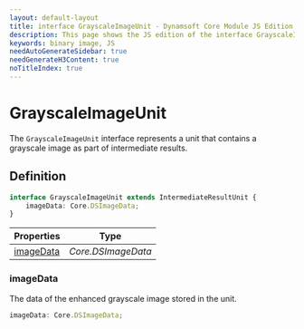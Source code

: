 ```yaml
---
layout: default-layout
title: interface GrayscaleImageUnit - Dynamsoft Core Module JS Edition API Reference
description: This page shows the JS edition of the interface GrayscaleImageUnit in Dynamsoft Core Module.
keywords: binary image, JS
needAutoGenerateSidebar: true
needGenerateH3Content: true
noTitleIndex: true
---
```


# GrayscaleImageUnit

The `GrayscaleImageUnit` interface represents a unit that contains a grayscale image as part of intermediate results.

## Definition

```typescript
interface GrayscaleImageUnit extends IntermediateResultUnit {
    imageData: Core.DSImageData;
}
```

| Properties               | Type |
|----------------------|-------------|
| [imageData](#imagedata) | *Core.DSImageData* |

### imageData

The data of the enhanced grayscale image stored in the unit.

```typescript
imageData: Core.DSImageData;
```